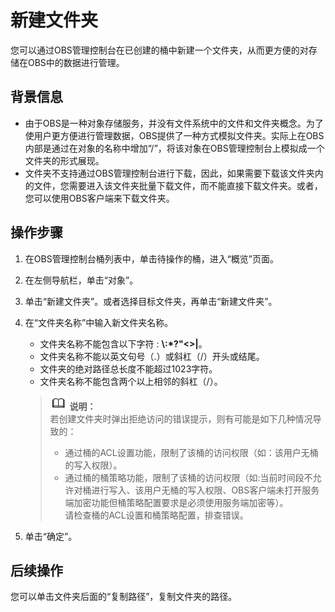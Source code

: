 # 新建文件夹<a name="zh-cn_topic_0045829103"></a>

您可以通过OBS管理控制台在已创建的桶中新建一个文件夹，从而更方便的对存储在OBS中的数据进行管理。

## 背景信息<a name="section53108166"></a>

-   由于OBS是一种对象存储服务，并没有文件系统中的文件和文件夹概念。为了使用户更方便进行管理数据，OBS提供了一种方式模拟文件夹。实际上在OBS内部是通过在对象的名称中增加“/”，将该对象在OBS管理控制台上模拟成一个文件夹的形式展现。
-   文件夹不支持通过OBS管理控制台进行下载，因此，如果需要下载该文件夹内的文件，您需要进入该文件夹批量下载文件，而不能直接下载文件夹。或者，您可以使用OBS客户端来下载文件夹。

## 操作步骤<a name="section8211449"></a>

1.  在OBS管理控制台桶列表中，单击待操作的桶，进入“概览”页面。
2.  在左侧导航栏，单击“对象”。
3.  单击“新建文件夹”。或者选择目标文件夹，再单击“新建文件夹”。
4.  在“文件夹名称”中输入新文件夹名称。

    -   文件夹名称不能包含以下字符 :  **\\:\*?"<\>|**。
    -   文件夹名称不能以英文句号（.）或斜杠（/）开头或结尾。
    -   文件夹的绝对路径总长度不能超过1023字符。
    -   文件夹名称不能包含两个以上相邻的斜杠（/）。

    >![](public_sys-resources/icon-note.gif) **说明：**   
    >若创建文件夹时弹出拒绝访问的错误提示，则有可能是如下几种情况导致的：  
    >-   通过桶的ACL设置功能，限制了该桶的访问权限（如：该用户无桶的写入权限）。  
    >-   通过桶的桶策略功能，限制了该桶的访问权限（如:当前时间段不允许对桶进行写入、该用户无桶的写入权限、OBS客户端未打开服务端加密功能但桶策略配置要求是必须使用服务端加密等）。  
    >请检查桶的ACL设置和桶策略配置，排查错误。  

5.  单击“确定”。

## 后续操作<a name="section184966221382"></a>

您可以单击文件夹后面的“复制路径”，复制文件夹的路径。

